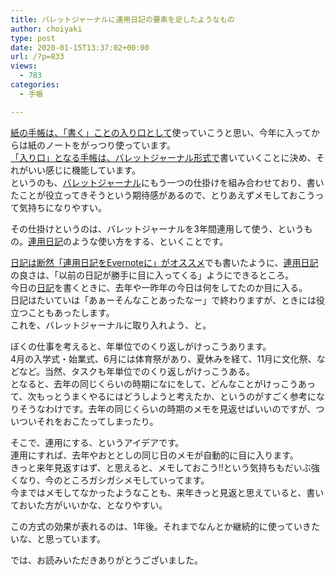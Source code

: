 ```yaml
---
title: バレットジャーナルに連用日記の要素を足したようなもの
author: choiyaki
type: post
date: 2020-01-15T13:37:02+00:00
url: /?p=833
views:
  - 783
categories:
  - 手帳

---
```

[紙の手帳は、「書く」ことの入り口として][1]使っていこうと思い、今年に入ってからは紙のノートをがっつり使っています。  
[「入り口」となる手帳は、バレットジャーナル形式で][2]書いていくことに決め、それがいい感じに機能しています。  
というのも、[バレットジャーナル][3]にもう一つの仕掛けを組み合わせており、書いたことが役立ってきそうという期待感があるので、とりあえずメモしておこうって気持ちになりやすい。

その仕掛けというのは、バレットジャーナルを3年間連用して使う、というもの。[連用日記][4]のような使い方をする、といくことです。

[日記は断然「連用日記をEvernoteに」がオススメ][5]でも書いたように、[連用日記][4]の良さは、「以前の日記が勝手に目に入ってくる」ようにできるところ。  
今日の[日記][6]を書くときに、去年や一昨年の今日は何をしてたのか目に入る。  
日記はたいていは「あぁーそんなことあったなー」で終わりますが、ときには役立つこともあったします。  
これを、バレットジャーナルに取り入れよう、と。

ぼくの仕事を考えると、年単位でのくり返しがけっこうあります。  
4月の入学式・始業式、6月には体育祭があり、夏休みを経て、11月に文化祭、などなど。当然、タスクも年単位でのくり返しがけっこうある。  
となると、去年の同じくらいの時期になにをして、どんなことがけっこうあって、次もっとうまくやるにはどうしようと考えたか、というのがすごく参考になりそうなわけです。去年の同じくらいの時期のメモを見返せばいいのですが、ついついそれをおこたってしまったり。

そこで、連用にする、というアイデアです。  
連用にすれば、去年やおととしの同じ日のメモが自動的に目に入ります。  
きっと来年見返すはず、と思えると、メモしておこう!!という気持ちもだいぶ強くなり、今のところガシガシメモしていってます。  
今まではメモしてなかったようなことも、来年きっと見返と思えていると、書いておいた方がいいかな、となりやすい。

この方式の効果が表れるのは、1年後。それまでなんとか継続的に使っていきたいな、と思っています。

では、お読みいただきありがとうございました。

 [1]: https://choiyaki.com/?p=799
 [2]: https://choiyaki.com/?p=803
 [3]: https://scrapbox.io/choiyaki-hondana/%E3%83%90%E3%83%AC%E3%83%83%E3%83%88%E3%82%B8%E3%83%A3%E3%83%BC%E3%83%8A%E3%83%AB
 [4]: https://scrapbox.io/choiyaki-hondana/%E9%80%A3%E7%94%A8%E6%97%A5%E8%A8%98
 [5]: https://choiyaki.com/?p=811
 [6]: https://scrapbox.io/choiyaki-hondana/%E6%97%A5%E8%A8%98
